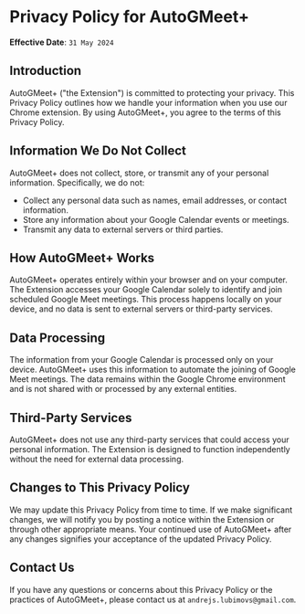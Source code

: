 # Privacy Policy for AutoGMeet+

**Effective Date**: `31 May 2024`

## Introduction

AutoGMeet+ ("the Extension") is committed to protecting your privacy.
This Privacy Policy outlines how we handle your information when you use our Chrome extension.
By using AutoGMeet+, you agree to the terms of this Privacy Policy.

## Information We Do Not Collect

AutoGMeet+ does not collect, store, or transmit any of your personal information. Specifically, we do not:

* Collect any personal data such as names, email addresses, or contact information.
* Store any information about your Google Calendar events or meetings.
* Transmit any data to external servers or third parties.

## How AutoGMeet+ Works

AutoGMeet+ operates entirely within your browser and on your computer.
The Extension accesses your Google Calendar solely to identify and join scheduled Google Meet meetings.
This process happens locally on your device, and no data is sent to external servers or third-party services.

## Data Processing

The information from your Google Calendar is processed only on your device.
AutoGMeet+ uses this information to automate the joining of Google Meet meetings.
The data remains within the Google Chrome environment and is not shared with or processed by any external entities.

## Third-Party Services

AutoGMeet+ does not use any third-party services that could access your personal information.
The Extension is designed to function independently without the need for external data processing.

## Changes to This Privacy Policy

We may update this Privacy Policy from time to time.
If we make significant changes, we will notify you by posting a notice within the Extension or through other appropriate means.
Your continued use of AutoGMeet+ after any changes signifies your acceptance of the updated Privacy Policy.

## Contact Us

If you have any questions or concerns about this Privacy Policy or the practices of AutoGMeet+, please contact us at `andrejs.lubimovs@gmail.com`.
